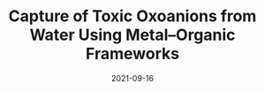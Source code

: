 ---
title: "Capture of Toxic Oxoanions from Water Using Metal–Organic Frameworks"
collection: publications
category: manuscripts
permalink: /publication/oxo
excerpt: 'DFT analysis of the capture of toxic oxoanions from water using metal–organic frameworks.'
date: 2021-09-16
venue: 'The Journal of Physical Chemistry Letters'
# slidesurl: 'http://academicpages.github.io/files/slides1.pdf'
paperurl: 'https://pubs.acs.org/doi/abs/10.1021/acs.jpclett.1c02550'
citation: 'DFT, Data Visualization, Materials Science'
---